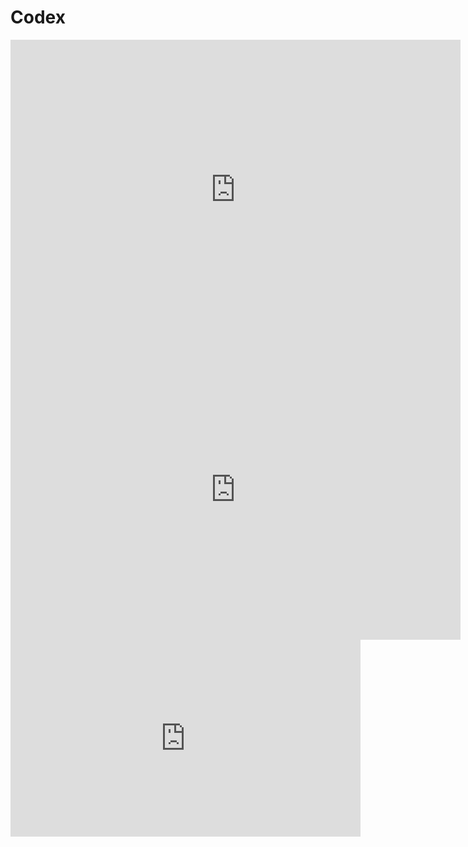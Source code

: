 # Codex


<iframe width="720" height="480" src="https://www.youtube.com/embed/SGUCcjHTmGY" title="YouTube video player" frameborder="0" allow="accelerometer; autoplay; clipboard-write; encrypted-media; gyroscope; picture-in-picture" allowfullscreen></iframe>

<iframe width="720" height="480" src="https://www.youtube.com/embed/Zm9B-DvwOgw" title="YouTube video player" frameborder="0" allow="accelerometer; autoplay; clipboard-write; encrypted-media; gyroscope; picture-in-picture" allowfullscreen></iframe>


<iframe width="560" height="315" src="https://www.youtube.com/embed/Ru5fQZ714x8" title="YouTube video player" frameborder="0" allow="accelerometer; autoplay; clipboard-write; encrypted-media; gyroscope; picture-in-picture" allowfullscreen></iframe>